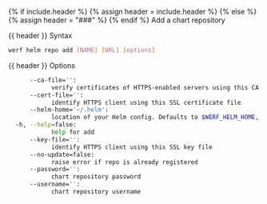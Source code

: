 {% if include.header %}
{% assign header = include.header %}
{% else %}
{% assign header = "###" %}
{% endif %}
Add a chart repository

{{ header }} Syntax

```bash
werf helm repo add [NAME] [URL] [options]
```

{{ header }} Options

```bash
      --ca-file='':
            verify certificates of HTTPS-enabled servers using this CA bundle
      --cert-file='':
            identify HTTPS client using this SSL certificate file
      --helm-home='~/.helm':
            location of your Helm config. Defaults to $WERF_HELM_HOME, $HELM_HOME or ~/.helm
  -h, --help=false:
            help for add
      --key-file='':
            identify HTTPS client using this SSL key file
      --no-update=false:
            raise error if repo is already registered
      --password='':
            chart repository password
      --username='':
            chart repository username
```

